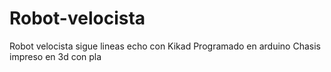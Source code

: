 # Robot-velocista
Robot velocista sigue lineas echo con Kikad
Programado en arduino
Chasis impreso en 3d con pla
